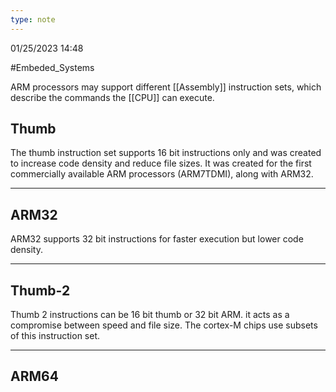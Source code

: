 ```yaml
---
type: note
---
```

01/25/2023 14:48

  #Embeded_Systems 

ARM processors may support different [[Assembly]] instruction sets, which describe the commands the [[CPU]] can execute. 

## Thumb
The thumb instruction set supports 16 bit instructions only and was created to increase code density and reduce file sizes. It was created for the first commercially available ARM processors (ARM7TDMI), along with ARM32.


---
## ARM32
ARM32 supports 32 bit instructions for faster execution but lower code density. 



---

## Thumb-2
Thumb 2 instructions can be 16 bit thumb or 32 bit ARM. it acts as a compromise between speed and file size. The cortex-M chips use subsets of this instruction set.


---

## ARM64



